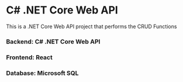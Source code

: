 # C# .NET Core Web API

This is a .NET Core Web API project that performs the CRUD Functions

### Backend: C# .NET Core Web API
### Frontend: React
### Database: Microsoft SQL
